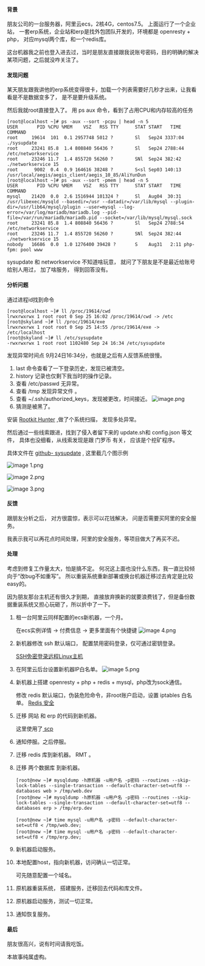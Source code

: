 #### 背景
朋友公司的一台服务器，阿里云ecs，2核4G，centos7.5。 上面运行了一个企业站， 一套erp系统，企业站和erp是找外包团队开发的，环境都是 openresty + php， 对应mysql两个库，和一个redis库。

这台机器我之前也登入进去过，当时是朋友直接跟我说账号密码，目的明确的解决某项问题，之后就没咋关注了。

#### 发现问题

某天朋友跟我讲他的erp系统变得很卡，加载一个列表需要好几秒才出来，让我看看是不是数据变多了， 是不是要升级系统。

然后我就root直接登入了。
用 ps aux  命令，看到了占用CPU和内存较高的任务
```
[root@localhost ~]# ps -aux --sort -pcpu | head -n 5
USER       PID %CPU %MEM    VSZ   RSS TTY      STAT START   TIME COMMAND
root     19614  101  0.1 2957748 5012 ?        Sl   Sep24 3337:04 ./sysupdate
root     23241 85.8  1.4 808840 56436 ?        Sl   Sep24 2788:44 /etc/networkservice
root     23246 11.7  1.4 855720 56260 ?        SNl  Sep24 382:42 ./networkservice 15
root      9002  0.4  0.9 164616 38248 ?        S<sl Sep03 140:13 /usr/local/aegis/aegis_client/aegis_10_85/AliYunDun
[root@localhost ~]# ps -aux --sort -pmem | head -n 5
USER       PID %CPU %MEM    VSZ   RSS TTY      STAT START   TIME COMMAND
mysql    21420  0.0  2.6 1516944 101324 ?      Sl   Aug04  30:31 /usr/libexec/mysqld --basedir=/usr --datadir=/var/lib/mysql --plugin-dir=/usr/lib64/mysql/plugin --user=mysql --log-error=/var/log/mariadb/mariadb.log --pid-file=/var/run/mariadb/mariadb.pid --socket=/var/lib/mysql/mysql.sock
root     23241 85.8  1.4 808840 56436 ?        Sl   Sep24 2788:54 /etc/networkservice
root     23246 11.7  1.4 855720 56260 ?        SNl  Sep24 382:44 ./networkservice 15
nobody   16686  0.0  1.0 1276400 39428 ?       S    Aug31   2:11 php-fpm: pool www

```

sysupdate 和 networkservice 不知道啥玩意， 就问了下朋友是不是最近给账号给别人用过， 加了啥服务， 得到回答没有。
<!--more-->
#### 分析问题
通过进程id找到命令
```
[root@localhost ~]# ll /proc/19614/cwd
lrwxrwxrwx 1 root root 0 Sep 25 16:02 /proc/19614/cwd -> /etc
[root@skyland ~]# ll /proc/19614/exe
lrwxrwxrwx 1 root root 0 Sep 25 14:55 /proc/19614/exe -> /etc/localhost
[root@skyland ~]# ll /etc/sysupdate 
-rwxrwxrwx 1 root root 1102480 Sep 24 16:34 /etc/sysupdate
```
发现异常时间点 9月24日16:34分，也就是之后有人反馈系统很慢。

1. last 命令查看了一下登录历史，发现已被清空。
2. history 记录也仅剩下我当时的操作记录。
3. 查看  /etc/passwd 无异常。
4. 查看 /tmp 发现异常文件 。
5. 查看 ~/.ssh/authorized_keys，发现被更改，时间接近。
![image.png](https://i.loli.net/2020/09/27/mJXAk9jr814zUiQ.png)
6. 猜测是被黑了。

安装 [Rootkit Hunter](https://www.yihuaiyuan.com/archives/30.html) ,做了个系统扫描， 发现多处异常。

然后通过一些线索跟进，找到了侵入者留下来的 update.sh和 config.json 等文件， 具体也没细看，从线索发现是跟 门罗币 有关， 应该是个挖矿程序。

具体文件在 [github- sysupdate](https://github.com/yihuaiyuan/sysupdate) , 这里截几个图示例

![image _1_.png](https://i.loli.net/2020/09/27/6W5neI2q3kwSova.png)

![image _2_.png](https://i.loli.net/2020/09/27/HjdQmYJiPaVzCMR.png)

![image _3_.png](https://i.loli.net/2020/09/27/tMq6uY2vIDjRcoJ.png)

#### 反馈
跟朋友分析之后， 对方很震惊，表示可以花钱解决， 问是否需要买阿里的安全服务。

我表示我可以再花点时间处理，阿里的安全服务，等项目做大了再买不迟。

#### 处理

考虑到修复工作量太大，怕是搞不定。 何况这上面也没什么东西，我一直比较倾向于“改bug不如重写”。 所以重装系统重新部署或换台机器迁移过去肯定是比较easy的。 

因为朋友那台主机还有很久才到期， 直接放弃换新的就要浪费钱了，但是备份数据重装系统又担心玩砸了，所以折中了一下。 
1. 租一台阿里云同样配置的ecs新机器，一个月。
    
    在ecs实例详情 -> 付费信息 -> 更多里面有个快捷键
    ![image _4_.png](https://i.loli.net/2020/09/27/rAEnBLKIHqVCdRY.png)

2. 新机器修改 ssh 默认端口， 配置禁用密码登录，仅可通过密钥登录。
    
    [SSH免密登录远程Linux主机](https://www.yihuaiyuan.com/archives/27.html)
3. 在阿里云后台设置新机器IP白名单。
    ![image _5_.png](https://i.loli.net/2020/09/27/o9fAC43Llki7pJR.png)

4. 新机器上搭建 openresty + php + redis + mysql，php改为sock通信。 

    修改 redis 默认端口，伪装危险命令，非root账户启动，设置 iptables 白名单。
    [Redis 安全](https://redis.yihuaiyuan.com/senior/secure/)
    
5. 迁移 网站 和 erp 的代码到新机器。
    
    这里使用了[ scp](https://www.yihuaiyuan.com/archives/24.html)
6. 通知停服。之后停服。
7. 迁移 redis 库到新机器。 RMT 。
8. 迁移 两个数据库 到新机器。
    ```
    [root@new ~]# mysqldump -h原机器 -u用户名 -p密码 --routines --skip-lock-tables --single-transaction --default-character-set=utf8 --databases web > /tmp/web.dev         
    [root@new ~]# mysqldump -h原机器 -u用户名 -p密码 --routines --skip-lock-tables --single-transaction --default-character-set=utf8 --databases erp > /tmp/erp.dev     
    
    [root@new ~]# time mysql -u用户名 -p密码 --default-character-set=utf8 < /tmp/web.dev;
    [root@new ~]# time mysql -u用户名 -p密码 --default-character-set=utf8 < /tmp/erp.dev;
    ```
9. 新机器启动服务。
9. 本地配置host，指向新机器，访问确认一切正常。
    
    可先随意配置一个域名。
10. 原机器重装系统， 搭建服务，迁移回去代码和库文件。
11. 原机器启动服务，测试一切正常。
12. 通知恢复服务。

#### 最后
朋友很高兴，说有时间请我吃饭。

本故事纯属虚构。
